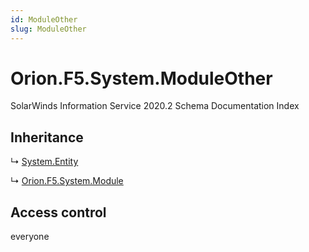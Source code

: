 ```yaml
---
id: ModuleOther
slug: ModuleOther
---
```


# Orion.F5.System.ModuleOther

SolarWinds Information Service 2020.2 Schema Documentation Index

## Inheritance

↳ [System.Entity](./../System/Entity)

↳ [Orion.F5.System.Module](./../Orion.F5.System/Module)

## Access control

everyone

